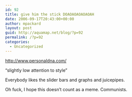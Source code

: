 ```yaml
---
id: 92
title: give him the stick DOAOAOAOAOAOAH
date: 2006-09-17T20:43:00+00:00
author: mpackard
layout: post
guid: http://aquamap.net/blog/?p=92
permalink: /?p=92
categories:
  - Uncategorized
---
```

http://www.personaldna.com/

&#8220;slightly low attention to style&#8221;

Everybody likes the slider bars and graphs and juicepipes.

Oh fuck, I hope this doesn&#8217;t count as a meme. Communists.
